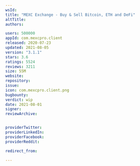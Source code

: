 ```yaml
---
wsId: 
title: "MEXC Exchange - Buy & Sell Bitcoin, ETH and DeFi"
altTitle: 
authors:

users: 500000
appId: com.mexcpro.client
released: 2020-07-23
updated: 2021-08-05
version: "3.1.1"
stars: 3.6
ratings: 5524
reviews: 3211
size: 55M
website: 
repository: 
issue: 
icon: com.mexcpro.client.png
bugbounty: 
verdict: wip
date: 2021-08-01
signer: 
reviewArchive:


providerTwitter: 
providerLinkedIn: 
providerFacebook: 
providerReddit: 

redirect_from:

---
```



